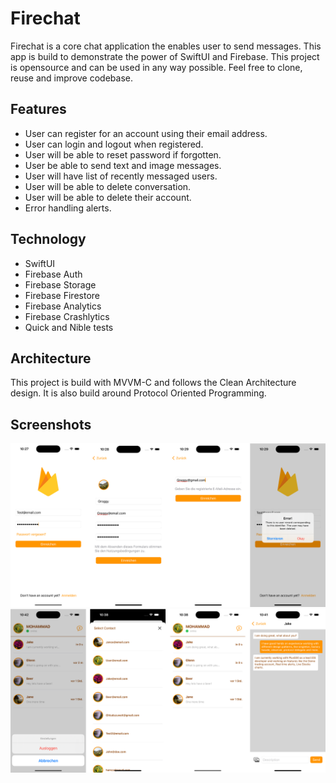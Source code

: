 # Firechat
Firechat is a core chat application the enables user to send messages.
This app is build to demonstrate the power of SwiftUI and Firebase.
This project is opensource and can be used in any way possible.
Feel free to clone, reuse and improve codebase.

## Features
- User can register for an account using their email address.
- User can login and logout when registered.
- User will be able to reset password if forgotten.
- User be able to send text and image messages.
- User will have list of recently messaged users.
- User will be able to delete conversation.
- User will be able to delete their account.
- Error handling alerts.

## Technology
- SwiftUI
- Firebase Auth
- Firebase Storage
- Firebase Firestore
- Firebase Analytics
- Firebase Crashlytics
- Quick and Nible tests

## Architecture
This project is build with MVVM-C and follows the Clean Architecture design.
It is also build around Protocol Oriented Programming.

## Screenshots
![Image alt text](./firechat-auth.png)
![Image alt text](./firechat-features.png)
